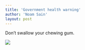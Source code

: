```yaml
---
title: 'Government health warning'
author: 'Noam Sain'
layout: post
---
```


Don’t swallow your chewing gum.

  
[![](http://4.bp.blogspot.com/_8aN4krk1nsk/S2CJEmPjXHI/AAAAAAAAAV0/LOuaoveHo70/s400/gum-warning.jpg)](http://4.bp.blogspot.com/_8aN4krk1nsk/S2CJEmPjXHI/AAAAAAAAAV0/LOuaoveHo70/s1600-h/gum-warning.jpg)